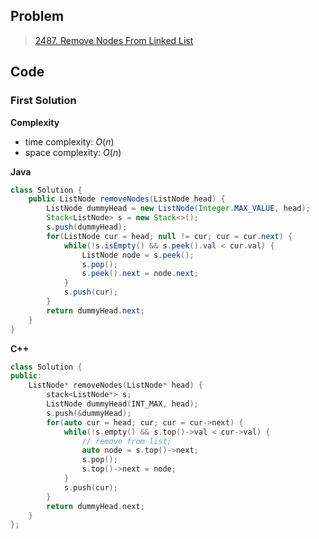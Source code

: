 ## Problem

> [2487. Remove Nodes From Linked List](https://leetcode.cn/problems/remove-nodes-from-linked-list/)

## Code

### First Solution

**Complexity**

- time complexity: $O(n)$
- space complexity: $O(n)$

**Java**

```java
class Solution {
    public ListNode removeNodes(ListNode head) {
        ListNode dummyHead = new ListNode(Integer.MAX_VALUE, head);
        Stack<ListNode> s = new Stack<>();
        s.push(dummyHead);
        for(ListNode cur = head; null != cur; cur = cur.next) {
            while(!s.isEmpty() && s.peek().val < cur.val) {
                ListNode node = s.peek();
                s.pop();
                s.peek().next = node.next;
            }
            s.push(cur);
        }
        return dummyHead.next;
    }
}
```

**C++**

```c++
class Solution {
public:
    ListNode* removeNodes(ListNode* head) {
        stack<ListNode*> s;
        ListNode dummyHead(INT_MAX, head);
        s.push(&dummyHead);
        for(auto cur = head; cur; cur = cur->next) {
            while(!s.empty() && s.top()->val < cur->val) {
                // remove from list;
                auto node = s.top()->next;
                s.pop();
                s.top()->next = node;
            }
            s.push(cur);
        }
        return dummyHead.next;
    }
};
```
